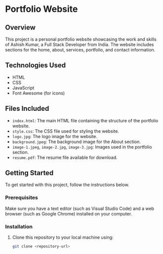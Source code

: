 # Portfolio Website

## Overview
This project is a personal portfolio website showcasing the work and skills of Ashish Kumar, a Full Stack Developer from India. The website includes sections for the home, about, services, portfolio, and contact information.

## Technologies Used
- HTML
- CSS
- JavaScript
- Font Awesome (for icons)

## Files Included
- `index.html`: The main HTML file containing the structure of the portfolio website.
- `style.css`: The CSS file used for styling the website.
- `logo.jpg`: The logo image for the website.
- `background.jpeg`: The background image for the About section.
- `image-1.jpeg`, `image-2.jpg`, `image-3.jpg`: Images used in the portfolio section.
- `resume.pdf`: The resume file available for download.

## Getting Started
To get started with this project, follow the instructions below.

### Prerequisites
Make sure you have a text editor (such as Visual Studio Code) and a web browser (such as Google Chrome) installed on your computer.

### Installation
1. Clone this repository to your local machine using:
   ```sh
   git clone <repository-url>

